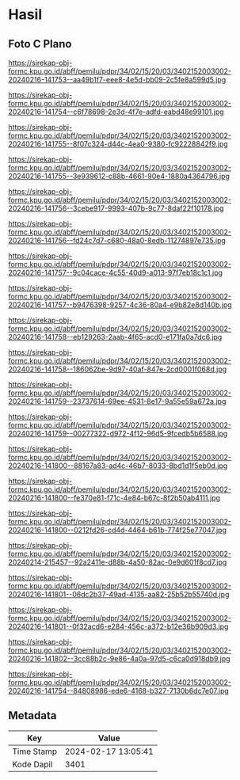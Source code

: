 # Hasil

## Foto C Plano

https://sirekap-obj-formc.kpu.go.id/abff/pemilu/pdpr/34/02/15/20/03/3402152003002-20240216-141753--aa49b1f7-eee8-4e5d-bb09-2c5fe8a599d5.jpg

https://sirekap-obj-formc.kpu.go.id/abff/pemilu/pdpr/34/02/15/20/03/3402152003002-20240216-141754--c6f78698-2e3d-4f7e-adfd-eabd48e99101.jpg

https://sirekap-obj-formc.kpu.go.id/abff/pemilu/pdpr/34/02/15/20/03/3402152003002-20240216-141755--8f07c324-d44c-4ea0-9380-fc92228842f9.jpg

https://sirekap-obj-formc.kpu.go.id/abff/pemilu/pdpr/34/02/15/20/03/3402152003002-20240216-141755--3e939612-c88b-4661-90e4-1880a4364796.jpg

https://sirekap-obj-formc.kpu.go.id/abff/pemilu/pdpr/34/02/15/20/03/3402152003002-20240216-141756--3cebe917-9993-407b-9c77-8daf22f10178.jpg

https://sirekap-obj-formc.kpu.go.id/abff/pemilu/pdpr/34/02/15/20/03/3402152003002-20240216-141756--fd24c7d7-c680-48a0-8edb-11274897e735.jpg

https://sirekap-obj-formc.kpu.go.id/abff/pemilu/pdpr/34/02/15/20/03/3402152003002-20240216-141757--9c04cace-4c55-40d9-a013-97f7eb18c1c1.jpg

https://sirekap-obj-formc.kpu.go.id/abff/pemilu/pdpr/34/02/15/20/03/3402152003002-20240216-141757--b9476398-9257-4c36-80a4-e9b82e8d140b.jpg

https://sirekap-obj-formc.kpu.go.id/abff/pemilu/pdpr/34/02/15/20/03/3402152003002-20240216-141758--eb129263-2aab-4f65-acd0-e171fa0a7dc6.jpg

https://sirekap-obj-formc.kpu.go.id/abff/pemilu/pdpr/34/02/15/20/03/3402152003002-20240216-141758--186062be-9d97-40af-847e-2cd0001f068d.jpg

https://sirekap-obj-formc.kpu.go.id/abff/pemilu/pdpr/34/02/15/20/03/3402152003002-20240216-141759--23737614-69ee-4531-8e17-9a55e59a672a.jpg

https://sirekap-obj-formc.kpu.go.id/abff/pemilu/pdpr/34/02/15/20/03/3402152003002-20240216-141759--00277322-d972-4f12-96d5-9fcedb5b6588.jpg

https://sirekap-obj-formc.kpu.go.id/abff/pemilu/pdpr/34/02/15/20/03/3402152003002-20240216-141800--88167a83-ad4c-46b7-8033-8bd1d1f5eb0d.jpg

https://sirekap-obj-formc.kpu.go.id/abff/pemilu/pdpr/34/02/15/20/03/3402152003002-20240216-141800--fe370e81-f71c-4e84-b67c-8f2b50ab4111.jpg

https://sirekap-obj-formc.kpu.go.id/abff/pemilu/pdpr/34/02/15/20/03/3402152003002-20240216-141800--0212fd26-cd4d-4464-b61b-774f25e77047.jpg

https://sirekap-obj-formc.kpu.go.id/abff/pemilu/pdpr/34/02/15/20/03/3402152003002-20240214-215457--92a2411e-d88b-4a50-82ac-0e9d601f8cd7.jpg

https://sirekap-obj-formc.kpu.go.id/abff/pemilu/pdpr/34/02/15/20/03/3402152003002-20240216-141801--06dc2b37-49ad-4135-aa82-25b52b55740d.jpg

https://sirekap-obj-formc.kpu.go.id/abff/pemilu/pdpr/34/02/15/20/03/3402152003002-20240216-141801--0f32acd6-e284-456c-a372-b12e36b909d3.jpg

https://sirekap-obj-formc.kpu.go.id/abff/pemilu/pdpr/34/02/15/20/03/3402152003002-20240216-141802--3cc88b2c-9e86-4a0a-97d5-c6ca0d918db9.jpg

https://sirekap-obj-formc.kpu.go.id/abff/pemilu/pdpr/34/02/15/20/03/3402152003002-20240216-141754--84808986-ede6-4168-b327-7130b6dc7e07.jpg


## Metadata

| Key        | Value               |
| ---------- | ------------------- |
| Time Stamp | 2024-02-17 13:05:41 |
| Kode Dapil | 3401                |



